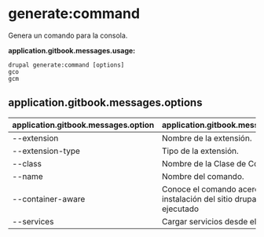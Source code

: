# generate:command
Genera un comando para la consola.

**application.gitbook.messages.usage:**
```
drupal generate:command [options]
gco
gcm
```

## application.gitbook.messages.options
application.gitbook.messages.option | application.gitbook.messages.details
-------|-------------
--extension | Nombre de la extensión.
--extension-type | Tipo de la extensión.
--class | Nombre de la Clase de Comandos
--name | Nombre del comando.
--container-aware | Conoce el comando acerca de la instalación del sitio drupal cuando sea ejecutado
--services | Cargar servicios desde el contenedor.
